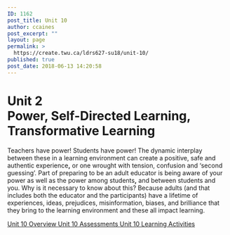 ```yaml
---
ID: 1162
post_title: Unit 10
author: ccaines
post_excerpt: ""
layout: page
permalink: >
  https://create.twu.ca/ldrs627-su18/unit-10/
published: true
post_date: 2018-06-13 14:20:58
---
```

<!--themify_builder_static--><h1>Unit 2<br />Power, Self-Directed Learning, Transformative Learning</h1>
 <p>Teachers have power! Students have power! The dynamic interplay between these in a learning environment can create a positive, safe and authentic experience<strong>,</strong> or one wrought with tension, confusion and ‘second guessing’. Part of preparing to be an adult educator is being aware of your power as well as the power among students<strong>,</strong> and between students and you. Why is it necessary to know about this? Because adults (and that includes both the educator and the participants) have a lifetime of experiences, ideas, prejudices, misinformation, biases, and brilliance that they bring to the learning environment and these all impact learning.</p>
 
 <a href="https://create.twu.ca/ldrs627-su18/unit-10-overview/"> Unit 10 Overview </a> <a href="https://create.twu.ca/ldrs627-su18/unit-10-learning-activities/"> Unit 10 Assessments </a> <a href="https://create.twu.ca/ldrs627-su18/unit-10-topics/"> Unit 10 Learning Activities </a><!--/themify_builder_static-->